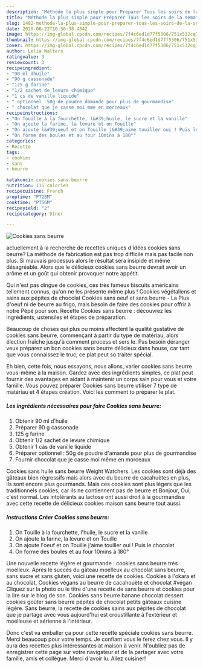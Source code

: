 ```yaml
---
description: "Méthode la plus simple pour Préparer Tous les soirs de la semaine Cookies sans beurre"
title: "Méthode la plus simple pour Préparer Tous les soirs de la semaine Cookies sans beurre"
slug: 1482-methode-la-plus-simple-pour-preparer-tous-les-soirs-de-la-semaine-cookies-sans-beurre
date: 2020-06-22T10:50:38.484Z
image: https://img-global.cpcdn.com/recipes/7f4c6ed1d77f5306/751x532cq70/cookies-sans-beurre-photo-principale-de-la-recette.jpg
thumbnail: https://img-global.cpcdn.com/recipes/7f4c6ed1d77f5306/751x532cq70/cookies-sans-beurre-photo-principale-de-la-recette.jpg
cover: https://img-global.cpcdn.com/recipes/7f4c6ed1d77f5306/751x532cq70/cookies-sans-beurre-photo-principale-de-la-recette.jpg
author: Lelia Walters
ratingvalue: 3
reviewcount: 3
recipeingredient:
- "90 ml dhuile"
- "90 g cassonade"
- "125 g farine"
- "1/2 sachet de levure chimique"
- "1 cs de vanille liquide"
- " optionnel  50g de poudre damande pour plus de gourmandise"
- " chocolat que je casse moi mme en morceaux"
recipeinstructions:
- "On Touille à la fourchette, l&#39;huile, le sucre et la vanille"
- "On ajoute la farine, la levure et on Touille"
- "On ajoute l&#39;oeuf et on Touille j&#39;aime touiller oui ! Puis le chocolat"
- "On forme des boules et au four 10mins à 180°"
categories:
- Recette
tags:
- cookies
- sans
- beurre

katakunci: cookies sans beurre 
nutrition: 115 calories
recipecuisine: French
preptime: "PT28M"
cooktime: "PT56M"
recipeyield: "2"
recipecategory: Dîner

---
```



![Cookies sans beurre](https://img-global.cpcdn.com/recipes/7f4c6ed1d77f5306/751x532cq70/cookies-sans-beurre-photo-principale-de-la-recette.jpg)

actuellement à la recherche de recettes uniques d'idées cookies sans beurre? La méthode de fabrication est pas trop difficile mais pas facile non plus. Si mauvais processus alors le résultat sera insipide et même désagréable. Alors que le délicieux cookies sans beurre devrait avoir un arôme et un goût qui obtenir provoquer notre appétit.

Qui n&#39;est pas dingue de cookies, ces très fameux biscuits américains tellement connus, qu&#39;on ne les présente même plus ! Cookies végétaliens et sains aux pépites de chocolat Cookies sans oeuf et sans beurre - La Plus d&#39;oeuf ni de beurre au frigo, mais besoin de faire des cookies pour offrir à notre Pépé pour son. Recette Cookies sans beurre : découvrez les ingrédients, ustensiles et étapes de préparation.

Beaucoup de choses qui plus ou moins affectent la qualité gustative de cookies sans beurre, commençant à partir du type de matériau, alors élection fraîche jusqu'à comment process et sers le. Pas besoin déranger veux préparez un bon cookies sans beurre délicieux dans house, car tant que vous connaissez le truc, ce plat peut so traiter spécial.


Eh bien, cette fois, nous essayons, nous allons, varier cookies sans beurre vous-même à la maison. Gardez avec des ingrédients simples, ce plat peut fournir des avantages en aidant à maintenir un corps sain pour vous et votre famille. Vous pouvez préparer Cookies sans beurre utiliser 7 type de matériau et 4 étapes création. Voici les comment to préparer le plat.

<!--inarticleads1-->

##### Les ingrédients nécessaires pour faire Cookies sans beurre:

1. Obtenir 90 ml d&#39;huile
1. Préparer 90 g cassonade
1.  125 g farine
1. Obtenir 1/2 sachet de levure chimique
1. Obtenir 1 càs de vanille liquide
1. Préparer  optionnel : 50g de poudre d&#39;amande pour plus de gourmandise
1. Fournir  chocolat que je casse moi même en morceaux


Cookies sans huile sans beurre Weight Watchers. Les cookies sont déjà des gâteaux bien régressifs mais alors avec du beurre de cacahuètes en plus, ils sont encore plus gourmands. Mais ces cookies sont plus légers que les traditionnels cookies, car ils ne contiennent pas de beurre et Bonjour, Oui, c&#39;est normal. Les intolérants au lactose ont aussi droit à la gourmandise avec cette recette de délicieux cookies maison sans beurre tout aussi. 

<!--inarticleads2-->

##### Instructions Créer Cookies sans beurre:

1. On Touille à la fourchette, l&#39;huile, le sucre et la vanille
1. On ajoute la farine, la levure et on Touille
1. On ajoute l&#39;oeuf et on Touille j&#39;aime touiller oui ! Puis le chocolat
1. On forme des boules et au four 10mins à 180°


Une nouvelle recette légère et gourmande : cookies sans beurre très moelleux. Après le succès du gâteau moelleux au chocolat sans beurre, sans sucre et sans gluten, voici une recette de cookies. Cookies à l&#39;okara et au chocolat, Cookies végans au beurre de cacahouète et chocolat #végan Cliquez sur la photo ou le titre d&#39;une recette de sans beurre et cookies pour la lire sur le blog de son. Cookies sans beurre banane chocolat dessert cookies goûter sans beurre pépites de chocolat petits gâteaux cuisine légère. Sans beurre, la recette de cookies sains aux pépites de chocolat que je partage avec vous aujourd&#39;hui est croustillante à l&#39;extérieur et moelleuse et aérienne à l&#39;intérieur. 


Donc c'est va emballer ça pour cette recette spéciale cookies sans beurre. Merci beaucoup pour votre temps. Je confiant vous le ferez chez vous. Il y aura des recettes plus  intéressantes at maison à venir. N'oubliez pas de enregistrer cette page sur votre navigateur et de la partager avec votre famille, amis et collègue. Merci d'avoir lu. Allez cuisiner!
